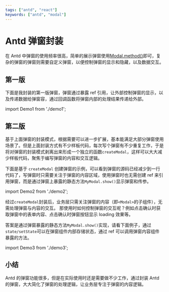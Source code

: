 ```yaml
---
tags: ["antd", "react"]
keywords: ["antd", "modal"]
---
```


# Antd 弹窗封装

在 Antd 中弹窗的使用频率很高，简单的展示弹窗使用[Modal.method()](<https://4x.ant.design/components/modal-cn/#Modal.method()>)即可，复杂的弹窗的弹窗则需要自定义弹窗，以便控制弹窗的显示和隐藏，以及数据交互。

## 第一版

下面是我封装的第一版弹窗，弹窗通过暴露 ref 引用，让外部控制弹窗的显示，以及传递数据给弹窗容，通过回调函数将弹窗内部的处理结果传递给外部。

import Demo1 from './demo1';

<Demo1/>

## 第二版

基于上面弹窗的封装模式，根据需要可以进一步扩展，基本能满足大部分弹窗使用场景了。但是上面封装方式有不少样板代码，每次写个弹窗有不少重复工作，于是将对弹窗的封装模式剥离出来形成一个独立的函数`createModal`，这样可以大大减少样板代码，聚焦于编写弹窗的内容和交互逻辑。

下面是基于 `createModal` 创建弹窗的示例，可以看到弹窗的源码已经减少到一行代码了，写弹窗时只需要关注于弹窗的内容区域，使用弹窗时也无需创建 ref 来引用弹窗，而是通过弹窗上暴露的静态方法`MyModal.show()`显示弹窗和传参。

import Demo2 from './demo2';

<Demo2/>

经过`createModal`封装后，业务层只需关注弹窗的内容（即`<Modal>`的子组件），无需处理弹窗与内容的交互。 那使用时如何控制弹窗的交互呢？例如点击确认时获取弹窗中的表单内容、点击确认时弹窗按钮显示 loading 效果等。

答案是通过弹窗暴露的静态方法`MyModal.show()`实现，请看下面例子，通过 `state/setState`可以在弹窗组件内部存储状态，通过 ref 可以调用弹窗内容组件暴露的方法。

import Demo3 from './demo3';

<Demo3/>

## 小结

Antd 的弹窗功能很多，但是在实际使用时还是需要做不少工作，通过封装 Antd 的弹窗，大大简化了弹窗的处理逻辑，让业务层专注于弹窗的内容逻辑。
